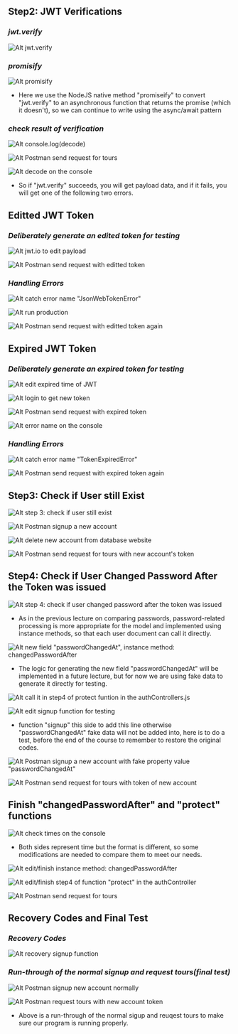 ## **Step2: JWT Verifications**

### _jwt.verify_

![Alt jwt.verify](pic/01.jpg)

### _promisify_

![Alt promisify](pic/02.jpg)

- Here we use the NodeJS native method "promiseify" to convert "jwt.verify" to an asynchronous function that returns the promise (which it doesn't), so we can continue to write using the async/await pattern

### _check result of verification_

![Alt console.log(decode)](pic/03.jpg)

![Alt Postman send request for tours](pic/04.jpg)

![Alt decode on the console](pic/05.jpg)

- So if "jwt.verify" succeeds, you will get payload data, and if it fails, you will get one of the following two errors.

## **Editted JWT Token**

### _Deliberately generate an edited token for testing_

![Alt jwt.io to edit payload](pic/06.jpg)

![Alt Postman send request with editted token](pic/07.jpg)

### _Handling Errors_

![Alt catch error name "JsonWebTokenError"](pic/08.jpg)

![Alt run production](pic/09.jpg)

![Alt Postman send request with editted token again](pic/10.jpg)

## **Expired JWT Token**

### _Deliberately generate an expired token for testing_

![Alt edit expired time of JWT](pic/11.jpg)

![Alt login to get new token](pic/12.jpg)

![Alt Postman send request with expired token](pic/13.jpg)

![Alt error name on the console](pic/14.jpg)

### _Handling Errors_

![Alt catch error name "TokenExpiredError"](pic/15.jpg)

![Alt Postman send request with expired token again](pic/16.jpg)

## **Step3: Check if User still Exist**

![Alt step 3: check if user still exist](pic/17.jpg)

![Alt Postman signup a new account](pic/18.jpg)

![Alt delete new account from database website](pic/19.jpg)

![Alt Postman send request for tours with new account's token](pic/20.jpg)

## **Step4: Check if User Changed Password After the Token was issued**

![Alt step 4: check if user changed password after the token was issued](pic/21.jpg)

- As in the previous lecture on comparing passwords, password-related processing is more appropriate for the model and implemented using instance methods, so that each user document can call it directly.

![Alt new field "passwordChangedAt", instance method: changedPasswordAfter](pic/22.jpg)

- The logic for generating the new field "passwordChangedAt" will be implemented in a future lecture, but for now we are using fake data to generate it directly for testing.

![Alt call it in step4 of protect funtion in the authControllers.js ](pic/23.jpg)

![Alt edit signup function for testing](pic/24.jpg)

- function "signup" this side to add this line otherwise "passwordChangedAt" fake data will not be added into, here is to do a test, before the end of the course to remember to restore the original codes.

![Alt Postman signup a new account with fake property value "passwordChangedAt"](pic/25.jpg)

![Alt Postman send request for tours with token of new account](pic/26.jpg)

## **Finish "changedPasswordAfter" and "protect" functions**

![Alt check times on the console](pic/27.jpg)

- Both sides represent time but the format is different, so some modifications are needed to compare them to meet our needs.

![Alt edit/finish instance method: changedPasswordAfter](pic/28.jpg)

![Alt edit/finish step4 of function "protect" in the authController](pic/29.jpg)

![Alt Postman send request for tours](pic/30.jpg)

## **Recovery Codes and Final Test**

### _Recovery Codes_

![Alt recovery signup function](pic/31.jpg)

### _Run-through of the normal signup and request tours(final test)_

![Alt Postman signup new account normally](pic/32.jpg)

![Alt Postman request tours with new account token](pic/33.jpg)

- Above is a run-through of the normal sigup and reuqest tours to make sure our program is running properly.
